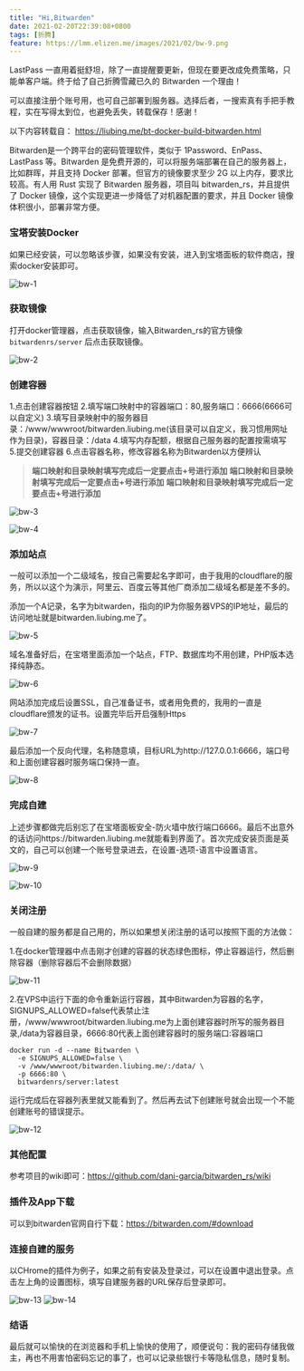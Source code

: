 ```yaml
---
title: "Hi,Bitwarden"
date: 2021-02-20T22:39:08+0800
tags: [折腾]
feature: https://lmm.elizen.me/images/2021/02/bw-9.png
---
```


LastPass 一直用着挺舒坦，除了一直提醒要更新，但现在要更改成免费策略，只能单客户端。终于给了自己折腾雪藏已久的 Bitwarden 一个理由！

可以直接注册个账号用，也可自己部署到服务器。选择后者，一搜索真有手把手教程，实在写得太到位，也避免丢失，转载保存！感谢！

以下内容转载自： <https://liubing.me/bt-docker-build-bitwarden.html>

<!--more-->

Bitwarden是一个跨平台的密码管理软件，类似于 1Password、EnPass、LastPass 等。Bitwarden 是免费开源的，可以将服务端部署在自己的服务器上，比如群晖，并且支持 Docker 部署。但官方的镜像要求至少 2G 以上内存，要求比较高。有人用 Rust 实现了 Bitwarden 服务器，项目叫 bitwarden_rs，并且提供了 Docker 镜像，这个实现更进一步降低了对机器配置的要求，并且 Docker 镜像体积很小，部署非常方便。

### 宝塔安装Docker

如果已经安装，可以忽略该步骤，如果没有安装，进入到宝塔面板的软件商店，搜索docker安装即可。

![bw-1](https://lmm.elizen.me/images/2021/02/bw-1.png)

### 获取镜像

打开docker管理器，点击获取镜像，输入Bitwarden_rs的官方镜像 `bitwardenrs/server` 后点击获取镜像。

![bw-2](https://lmm.elizen.me/images/2021/02/bw-2.png)

### 创建容器

1.点击创建容器按钮
2.填写端口映射中的容器端口：80,服务端口：6666(6666可以自定义)
3.填写目录映射中的服务器目录：/www/wwwroot/bitwarden.liubing.me(该目录可以自定义，我习惯用网址作为目录)，容器目录：/data
4.填写内存配额，根据自己服务器的配置按需填写
5.提交创建容器
6.点击容器名称，修改容器名称为Bitwarden以方便辨认

>**端口映射和目录映射填写完成后一定要点击+号进行添加**
>**端口映射和目录映射填写完成后一定要点击+号进行添加**
>**端口映射和目录映射填写完成后一定要点击+号进行添加**

![bw-3](https://lmm.elizen.me/images/2021/02/bw-3.png)

![bw-4](https://lmm.elizen.me/images/2021/02/bw-4.png)

### 添加站点

一般可以添加一个二级域名，按自己需要起名字即可，由于我用的cloudflare的服务，所以以这个为演示，阿里云、百度云等其他厂商添加二级域名都是差不多的。

添加一个A记录，名字为bitwarden，指向的IP为你服务器VPS的IP地址，最后的访问地址就是bitwarden.liubing.me了。

![bw-5](https://lmm.elizen.me/images/2021/02/bw-5.png)

域名准备好后，在宝塔里面添加一个站点，FTP、数据库均不用创建，PHP版本选择纯静态。

![bw-6](https://lmm.elizen.me/images/2021/02/bw-6.png)

网站添加完成后设置SSL，自己准备证书，或者用免费的，我用的一直是cloudflare颁发的证书。设置完毕后开启强制Https

![bw-7](https://lmm.elizen.me/images/2021/02/bw-7.png)

最后添加一个反向代理，名称随意填，目标URL为http://127.0.0.1:6666，端口号和上面创建容器时服务端口保持一直。

![bw-8](https://lmm.elizen.me/images/2021/02/bw-8.png)

### 完成自建

上述步骤都做完后别忘了在宝塔面板安全-防火墙中放行端口6666。最后不出意外的话访问https://bitwarden.liubing.me就能看到界面了。首次完成安装页面是英文的，自己可以创建一个账号登录进去，在设置-选项-语言中设置语言。

![bw-9](https://lmm.elizen.me/images/2021/02/bw-9.png)

![bw-10](https://lmm.elizen.me/images/2021/02/bw-10.png)

### 关闭注册
一般自建的服务都是自己用的，所以如果想关闭注册的话可以按照下面的方法做：

1.在docker管理器中点击刚才创建的容器的状态绿色图标，停止容器运行，然后删除容器（删除容器后不会删除数据）

![bw-11](https://lmm.elizen.me/images/2021/02/bw-11.png)

2.在VPS中运行下面的命令重新运行容器，其中Bitwarden为容器的名字，SIGNUPS_ALLOWED=false代表禁止注册，/www/wwwroot/bitwarden.liubing.me为上面创建容器时所写的服务器目录,/data为容器目录，6666:80代表上面创建容器时的服务端口:容器端口

```
docker run -d --name Bitwarden \
  -e SIGNUPS_ALLOWED=false \
  -v /www/wwwroot/bitwarden.liubing.me/:/data/ \
  -p 6666:80 \
  bitwardenrs/server:latest
```

运行完成后在容器列表里就又能看到了。然后再去试下创建账号就会出现一个不能创建账号的错误提示。

![bw-12](https://lmm.elizen.me/images/2021/02/bw-12.png)

### 其他配置
参考项目的wiki即可：<https://github.com/dani-garcia/bitwarden_rs/wiki>

### 插件及App下载
可以到bitwarden官网自行下载：<https://bitwarden.com/#download>

### 连接自建的服务

以CHrome的插件为例子，如果之前有安装及登录过，可以在设置中退出登录。点击左上角的设置图标，填写自建服务器的URL保存后登录即可。

![bw-13](https://lmm.elizen.me/images/2021/02/bw-13.png) ![bw-14](https://lmm.elizen.me/images/2021/02/bw-14.png)

### 结语
最后就可以愉快的在浏览器和手机上愉快的使用了，顺便说句：我的密码存储我做主，再也不用害怕密码忘记的事了，也可以记录些银行卡等隐私信息，随时复制。